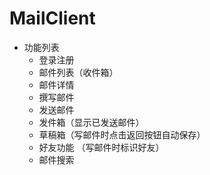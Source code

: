 # MailClient

- 功能列表
  - 登录注册
  - 邮件列表（收件箱）
  - 邮件详情
  - 撰写邮件
  - 发送邮件
  - 发件箱（显示已发送邮件）
  - 草稿箱（写邮件时点击返回按钮自动保存）
  - 好友功能 （写邮件时标识好友）
  - 邮件搜索